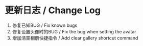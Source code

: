 # 更新日志 / Change Log

1. 修复已知BUG / Fix known bugs
2. 修复设置头像时的BUG / Fix the bug when setting the avatar
3. 增加清空相册快捷指令 / Add clear gallery shortcut command
